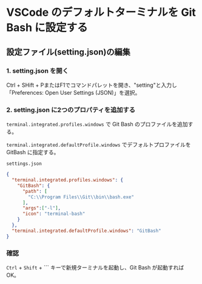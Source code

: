 # VSCode のデフォルトターミナルを Git Bash に設定する

## 設定ファイル(setting.json)の編集

### 1. setting.json を開く

Ctrl + SHift + PまたはF1でコマンドパレットを開き、"setting"と入力し「Preferences: Open User Settings (JSON)」を選択。

### 2. setting.json に2つのプロパティを追加する

`terminal.integrated.profiles.windows` で Git Bash のプロファイルを追加する。

`terminal.integrated.defaultProfile.windows` でデフォルトプロファイルを GitBash に指定する。

`settings.json`
``` json
{
  "terminal.integrated.profiles.windows": {
    "GitBash": {
      "path": [
        "C:\\Program Files\\Git\\bin\\bash.exe"
      ],
      "args":["-l"],
      "icon": "terminal-bash"
    }
  },
  "terminal.integrated.defaultProfile.windows": "GitBash"
}
```

### 確認
`Ctrl` + `Shift` + ``` キーで新規ターミナルを起動し、Git Bash が起動すれば OK。
